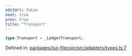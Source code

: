 ```yaml
---
editUrl: false
next: true
prev: true
title: "Transport"
---
```


```ts
type Transport = _LedgerTransport;
```

Defined in: [packages/iso-filecoin/src/adapters/types.ts:7](https://github.com/hugomrdias/filecoin/blob/785c3411e0df74cabd3b2718e9d4a52c466ba914/packages/iso-filecoin/src/adapters/types.ts#L7)
